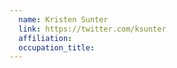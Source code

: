 ```yaml
---
  name: Kristen Sunter
  link: https://twitter.com/ksunter
  affiliation:
  occupation_title:
---
```

